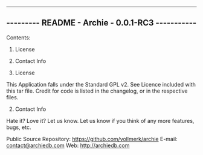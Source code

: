 -------------------------------------------------------------------------------
---------                 README - Archie - 0.0.1-RC3               -----------
-------------------------------------------------------------------------------

Contents:

  1. License
  2. Contact Info
 
1. License

  This Application falls under the Standard GPL v2. See Licence 
  included with this tar file. Credit for code is listed in the 
  changelog, or in the respective files.  

2. Contact Info

  Hate it?  Love it?  Let us know.  Let us know if you think of any
    more features, bugs, etc.

  Public Source Repository: https://github.com/vollmerk/archie
  E-mail: contact@archiedb.com
  Web: http://archiedb.com
